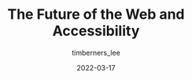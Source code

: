 ---
author: timberners_lee
date: 2022-03-17
draft: true
publisher: dequesystems
tags:
  - videos
  - the-web
  - accessibility
  - meta
target_url: https://www.youtube.com/watch?v=tE0ykLPb7DI
title: The Future of the Web and Accessibility
---
